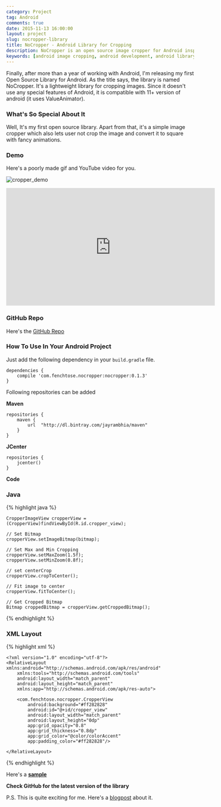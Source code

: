 ```yaml
---
category: Project
tag: Android
comments: true
date: 2015-11-13 16:00:00
layout: project
slug: nocropper-library
title: NoCropper - Android Library for Cropping
description: NoCropper is an open source image cropper for Android inspired by Instagram's image cropper. NoCropper is super easy to integrate and offers a great user experience by offering customizations. It's a cropper which crops square image and offers seamless user experience by pinch to zoom, pan and transition animations.
keywords: [android image cropping, android development, android library, instagram cropper, android crop bitmap, crop image in android]
---
```


Finally, after more than a year of working with Android, I'm releasing my first Open Source Library for Android. As the title says, the library is named  NoCropper. It's a lightweight library for cropping images. Since it doesn't use any special features of Android, it is compatible with 11+ version of android (it uses ValueAnimator).

### What's So Special About It

Well, It's my first open source library. Apart from that, it's a simple image cropper which also lets user not crop the image and convert it to square with fancy animations.

### Demo

Here's a poorly made gif and YouTube video for you.

![cropper_demo](https://raw.githubusercontent.com/jayrambhia/CropperNoCropper/master/art/demo1.gif)

<iframe width="560" height="315" src="https://www.youtube.com/embed/OoYSt2vtdNs" frameborder="0" allowfullscreen></iframe>

### GitHub Repo

Here's the [GitHub Repo](https://github.com/jayrambhia/CropperNoCropper)

### How To Use In Your Android Project

Just add the following dependency in your `build.gradle` file.

    dependencies {
        compile 'com.fenchtose.nocropper:nocropper:0.1.3'
    }

Following repositories can be added

 **Maven**

    repositories {
        maven {
            url  "http://dl.bintray.com/jayrambhia/maven"
        }
    }

**JCenter**

    repositories {
        jcenter()
    }

**Code**

### Java

{% highlight java %}

    CropperImageView cropperView = (CropperView)findViewById(R.id.cropper_view);

    // Set Bitmap
    cropperView.setImageBitmap(bitmap);

    // Set Max and Min Cropping
    cropperView.setMaxZoom(1.5f);
    cropperView.setMinZoom(0.8f);

    // set centerCrop
    cropperView.cropToCenter();

    // Fit image to center
    cropperView.fitToCenter();

    // Get Cropped Bitmap
    Bitmap croppedBitmap = cropperView.getCroppedBitmap();

{% endhighlight %}

### XML Layout

{% highlight xml %}

    <?xml version="1.0" encoding="utf-8"?>
    <RelativeLayout xmlns:android="http://schemas.android.com/apk/res/android"
        xmlns:tools="http://schemas.android.com/tools"
        android:layout_width="match_parent"
        android:layout_height="match_parent"
        xmlns:app="http://schemas.android.com/apk/res-auto">

        <com.fenchtose.nocropper.CropperView
            android:background="#ff282828"
            android:id="@+id/cropper_view"
            android:layout_width="match_parent"
            android:layout_height="0dp"
            app:grid_opacity="0.8"
            app:grid_thickness="0.8dp"
            app:grid_color="@color/colorAccent"
            app:padding_color="#ff282828"/>

    </RelativeLayout>        

{% endhighlight %}

Here's a **[sample](https://github.com/jayrambhia/CropperNoCropper/tree/master/sample)**

**Check GitHub for the latest version of the library**

P.S. This is quite exciting for me. Here's a [blogpost](/blog/instagram-cropper/) about it.
